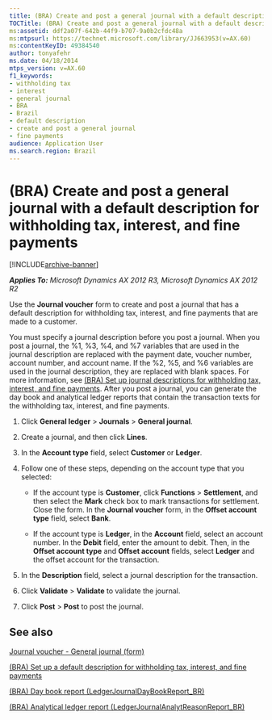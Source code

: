 ```yaml
---
title: (BRA) Create and post a general journal with a default description for withholding tax, interest, and fine payments
TOCTitle: (BRA) Create and post a general journal with a default description for withholding tax, interest, and fine payments
ms:assetid: ddf2a07f-642b-44f9-b707-9a0b2cfdc48a
ms:mtpsurl: https://technet.microsoft.com/library/JJ663953(v=AX.60)
ms:contentKeyID: 49384540
author: tonyafehr
ms.date: 04/18/2014
mtps_version: v=AX.60
f1_keywords:
- withholding tax
- interest
- general journal
- BRA
- Brazil
- default description
- create and post a general journal
- fine payments
audience: Application User
ms.search.region: Brazil
---
```


# (BRA) Create and post a general journal with a default description for withholding tax, interest, and fine payments 


[!INCLUDE[archive-banner](includes/archive-banner.md)]


_**Applies To:** Microsoft Dynamics AX 2012 R3, Microsoft Dynamics AX 2012 R2_

Use the **Journal voucher** form to create and post a journal that has a default description for withholding tax, interest, and fine payments that are made to a customer.

You must specify a journal description before you post a journal. When you post a journal, the %1, %3, %4, and %7 variables that are used in the journal description are replaced with the payment date, voucher number, account number, and account name. If the %2, %5, and %6 variables are used in the journal description, they are replaced with blank spaces. For more information, see [(BRA) Set up journal descriptions for withholding tax, interest, and fine payments](bra-set-up-journal-descriptions-for-withholding-tax-interest-and-fine-payments.md). After you post a journal, you can generate the day book and analytical ledger reports that contain the transaction texts for the withholding tax, interest, and fine payments.

1.  Click **General ledger** \> **Journals** \> **General journal**.

2.  Create a journal, and then click **Lines**.

3.  In the **Account type** field, select **Customer** or **Ledger**.

4.  Follow one of these steps, depending on the account type that you selected:
    
      - If the account type is **Customer**, click **Functions** \> **Settlement**, and then select the **Mark** check box to mark transactions for settlement. Close the form. In the **Journal voucher** form, in the **Offset account type** field, select **Bank**.
    
      - If the account type is **Ledger**, in the **Account** field, select an account number. In the **Debit** field, enter the amount to debit. Then, in the **Offset account type** and **Offset account** fields, select **Ledger** and the offset account for the transaction.

5.  In the **Description** field, select a journal description for the transaction.

6.  Click **Validate** \> **Validate** to validate the journal.

7.  Click **Post** \> **Post** to post the journal.

## See also

[Journal voucher - General journal (form)](https://technet.microsoft.com/library/aa591466\(v=ax.60\))

[(BRA) Set up a default description for withholding tax, interest, and fine payments](bra-set-up-a-default-description-for-withholding-tax-interest-and-fine-payments.md)

[(BRA) Day book report (LedgerJournalDayBookReport\_BR)](https://technet.microsoft.com/library/jj710413\(v=ax.60\))

[(BRA) Analytical ledger report (LedgerJournalAnalytReasonReport\_BR)](https://technet.microsoft.com/library/jj710455\(v=ax.60\))

  


